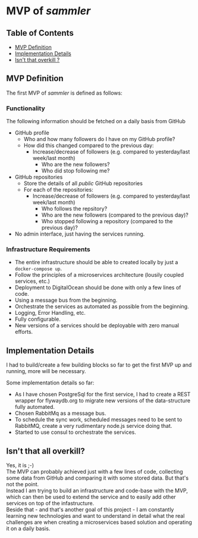 # MVP of _sammler_

## Table of Contents

- [MVP Definition](#mvp-definition)
- [Implementation Details](#implementation-details)
- [Isn't that overkill ?](#isnt-that-all-overkill)

## MVP Definition

The first MVP of *sammler* is defined as follows:

### Functionality

The following information should be fetched on a daily basis from GitHub

- GitHub profile
	- Who and how many followers do I have on my GitHub profile?
	- How did this changed compared to the previous day:
	  - Increase/decrease of followers  (e.g. compared to yesterday/last week/last month)
		- Who are the new followers?
		- Who did stop following me?
- GitHub repositories
	- Store the details of all *public* GitHub repositories
	- For each of the repositories:
	  - Increase/decrease of followers (e.g. compared to yesterday/last week/last month)
		- Who follows the repsitory?
		- Who are the new followers (compared to the previous day)?
		- Who stopped following a repository (compared to the previous day)? 
- No admin interface, just having the services running.

### Infrastructure Requirements

- The entire infrastructure should be able to created locally by just a `docker-compose up`.
- Follow the principles of a microservices architecture (lousily coupled services, etc.)
- Deployment to DigitalOcean should be done with only a few lines of code.
- Using a message bus from the beginning.
- Orchestrate the services as automated as possible from the beginning.
- Logging, Error Handling, etc.
- Fully configurable.
- New versions of a services should be deployable with zero manual efforts.

## Implementation Details

I had to build/create a few building blocks so far to get the first MVP up and running, more will be necessary.

Some implementation details so far:

- As I have chosen PostgreSql for the first service, I had to create a REST wrapper for flywaydb.org to migrate new versions of the data-structure fully automated.
- Chosen RabbitMq as a message bus.
- To schedule the sync work, scheduled messages need to be sent to RabbitMQ, create a very rudimentary node.js service doing that.
- Started to use consul to orchestrate the services.


## Isn't that all overkill?

Yes, it is ;-)  
The MVP can probably achieved just with a few lines of code, collecting some data from GitHub and comparing it with some stored data. But that's not the point.  
Instead I am trying to build an infrastructure and code-base with the MVP, which can then be used to extend the service and to easily add other services on top of the infastructure.  
Beside that - and that's another goal of this project - I am constantly learning new technologies and want to understand in detail what the real challenges are when creating a microservices based solution and operating it on a daily basis.